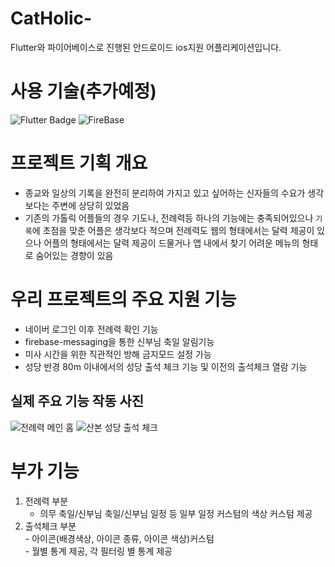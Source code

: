 # CatHolic-
Flutter와 파이어베이스로 진행된 안드로이드 ios지원 어플리케이션입니다.
# 사용 기술(추가예정)
![Flutter Badge](https://img.shields.io/badge/flutter-%2302569B.svg?&style=for-the-badge&logo=flutter&logoColor=white)
![FireBase](https://img.shields.io/badge/firebase-%23FFCA28.svg?&style=for-the-badge&logo=firebase&logoColor=black)
# 프로젝트 기획 개요
- 종교와 일상의 기록을 완전히 분리하여 가지고 있고 싶어하는 신자들의 수요가 생각보다는 주변에 상당히 있었음<br>
- 기존의 가톨릭 어플들의 경우 기도나, 전례력등 하나의 기능에는 충족되어있으나 `기록`에 초점을 맞춘 어플은 생각보다 적으며 전례력도 웹의 형태에서는 달력 제공이 있으나 어플의 형태에서는 달력 제공이 드물거나 앱 내에서 찾기 어려운 메뉴의 형태로 숨어있는 경향이 있음

# 우리 프로젝트의 주요 지원 기능
- 네이버 로그인 이후 전례력 확인 기능<br>
- firebase-messaging을 통한 신부님 축일 알림기능<br>
- 미사 시간을 위한 직관적인 방해 금지모드 설정 가능<br>
- 성당 반경 80m 이내에서의 성당 출석 체크 기능 및 이전의 출석체크 열람 기능

## 실제 주요 기능 작동 사진
![전례력 메인 홈](https://postfiles.pstatic.net/MjAyNTAxMjRfNzQg/MDAxNzM3NjQ2OTI3Nzgy.sw9-xiWsuXD4uAP9XKOM3wki1e177PdmnQfg5q5j4usg.cVSw5ld_emgjdvqWdmPWoA0ieXJfDI5To2SYv9qYBq4g.PNG/image.png?type=w966)
![산본 성당 출석 체크](https://postfiles.pstatic.net/MjAyNTAxMjJfNjkg/MDAxNzM3NTMyNzUyNTEw.zHlX1TTevoCL8301lJkkK9agD4Ka369hdNOaFf7MLHog.dNGCRiwQipRqQCQh86PBgZ68XwSd0vCNOkdBIfu8dpYg.PNG/image.png?type=w966)
# 부가 기능
  1. 전례력 부분<br>
     - 의무 축일/신부님 축일/신부님 일정 등 일부 일정 커스텀의 색상 커스텀 제공<br>
  2. 출석체크 부분<br>
    - 아이콘(배경색상, 아이콘 종류, 아이콘 색상)커스텀<br>
    - 월별 통계 제공, 각 필터링 별 통계 제공
